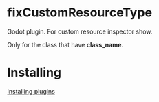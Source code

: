 # fixCustomResourceType
Godot plugin. For custom resource inspector show.

Only for the class that have **class_name**.

# Installing
[Installing plugins](https://docs.godotengine.org/en/stable/tutorials/plugins/editor/installing_plugins.html)
